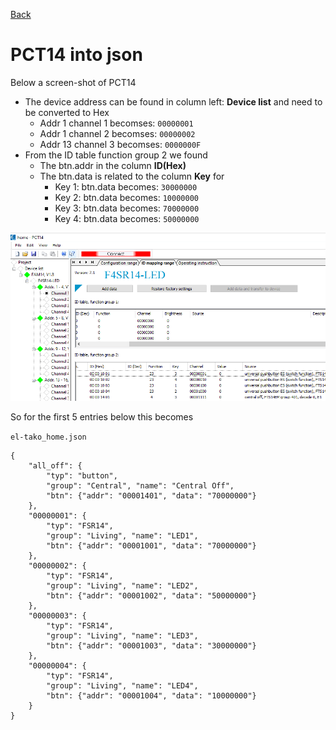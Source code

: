 [Back](README.md)

# PCT14 into json
Below a screen-shot of PCT14
- The device address can be found in column left: **Device list**
  and need to be converted to Hex
    - Addr 1 channel 1 becomses: `00000001`
    - Addr 1 channel 2 becomses: `00000002`
    - Addr 13 channel 3 becomses: `0000000F`
- From the ID table function group 2 we found
    - The btn.addr in the column **ID(Hex)**
    - The btn.data is related to the column **Key** for
        - Key 1: btn.data becomes: `30000000`
        - Key 2: btn.data becomes: `10000000`
        - Key 3: btn.data becomes: `70000000`
        - Key 4: btn.data becomes: `50000000`

![img/PCT14.png](img/PCT14.png)

So for the first 5 entries below this becomes

`el-tako_home.json`
```
{
    "all_off": {
        "typ": "button", 
        "group": "Central", "name": "Central Off",
        "btn": {"addr": "00001401", "data": "70000000"}
    },
    "00000001": {
        "typ": "FSR14", 
        "group": "Living", "name": "LED1",
        "btn": {"addr": "00001001", "data": "70000000"}
    },
    "00000002": {
        "typ": "FSR14", 
        "group": "Living", "name": "LED2",
        "btn": {"addr": "00001002", "data": "50000000"}
    },
    "00000003": {
        "typ": "FSR14", 
        "group": "Living", "name": "LED3",
        "btn": {"addr": "00001003", "data": "30000000"}
    },
    "00000004": {
        "typ": "FSR14", 
        "group": "Living", "name": "LED4",
        "btn": {"addr": "00001004", "data": "10000000"}
    }
}
```

